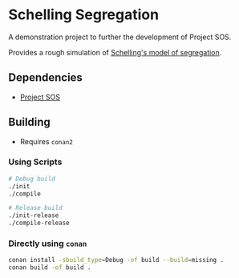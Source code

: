 # Schelling Segregation

A demonstration project to further the development of Project SOS.

Provides a rough simulation of [Schelling's model of segregation](https://en.wikipedia.org/wiki/Schelling%27s_model_of_segregation).

## Dependencies

- [Project SOS](https://github.com/nickhrsims/project-sos)

## Building

- Requires `conan2`

### Using Scripts

```sh
# Debug build
./init
./compile

# Release build
./init-release
./compile-release
```

### Directly using `conan`

```sh
conan install -sbuild_type=Debug -of build --build=missing .
conan build -of build .
```
